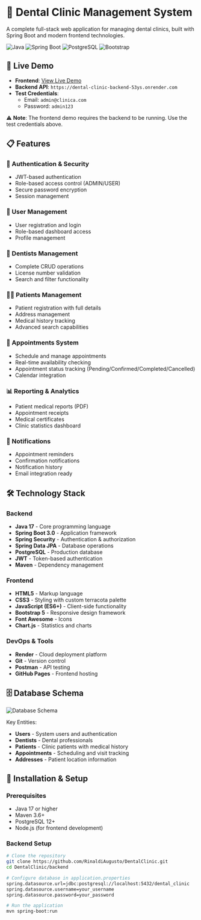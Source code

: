 # 🦷 Dental Clinic Management System

A complete full-stack web application for managing dental clinics, built with Spring Boot and modern frontend technologies.

![Java](https://img.shields.io/badge/Java-17-orange)
![Spring Boot](https://img.shields.io/badge/Spring%20Boot-3.0-green)
![PostgreSQL](https://img.shields.io/badge/PostgreSQL-15-blue)
![Bootstrap](https://img.shields.io/badge/Bootstrap-5-purple)

## 🚀 Live Demo

- **Frontend**: [View Live Demo](https://rinaldiaugusto.github.io/DentalClinic)
- **Backend API**: `https://dental-clinic-backend-53ys.onrender.com`
- **Test Credentials**:
  - Email: `admin@clinica.com`
  - Password: `admin123`

⚠️ **Note**: The frontend demo requires the backend to be running. Use the test credentials above.

## 📋 Features

### 🔐 Authentication & Security
- JWT-based authentication
- Role-based access control (ADMIN/USER)
- Secure password encryption
- Session management

### 👥 User Management
- User registration and login
- Role-based dashboard access
- Profile management

### 🦷 Dentists Management
- Complete CRUD operations
- License number validation
- Search and filter functionality

### 👨‍⚕️ Patients Management
- Patient registration with full details
- Address management
- Medical history tracking
- Advanced search capabilities

### 📅 Appointments System
- Schedule and manage appointments
- Real-time availability checking
- Appointment status tracking (Pending/Confirmed/Completed/Cancelled)
- Calendar integration

### 📊 Reporting & Analytics
- Patient medical reports (PDF)
- Appointment receipts
- Medical certificates
- Clinic statistics dashboard

### 🔔 Notifications
- Appointment reminders
- Confirmation notifications
- Notification history
- Email integration ready

## 🛠️ Technology Stack

### Backend
- **Java 17** - Core programming language
- **Spring Boot 3.0** - Application framework
- **Spring Security** - Authentication & authorization
- **Spring Data JPA** - Database operations
- **PostgreSQL** - Production database
- **JWT** - Token-based authentication
- **Maven** - Dependency management

### Frontend
- **HTML5** - Markup language
- **CSS3** - Styling with custom terracota palette
- **JavaScript (ES6+)** - Client-side functionality
- **Bootstrap 5** - Responsive design framework
- **Font Awesome** - Icons
- **Chart.js** - Statistics and charts

### DevOps & Tools
- **Render** - Cloud deployment platform
- **Git** - Version control
- **Postman** - API testing
- **GitHub Pages** - Frontend hosting

## 🗄️ Database Schema

![Database Schema](docs/database/schema.png)

Key Entities:
- **Users** - System users and authentication
- **Dentists** - Dental professionals
- **Patients** - Clinic patients with medical history
- **Appointments** - Scheduling and visit tracking
- **Addresses** - Patient location information

## 🚀 Installation & Setup

### Prerequisites
- Java 17 or higher
- Maven 3.6+
- PostgreSQL 12+
- Node.js (for frontend development)

### Backend Setup
```bash
# Clone the repository
git clone https://github.com/RinaldiAugusto/DentalClinic.git
cd DentalClinic/backend

# Configure database in application.properties
spring.datasource.url=jdbc:postgresql://localhost:5432/dental_clinic
spring.datasource.username=your_username
spring.datasource.password=your_password

# Run the application
mvn spring-boot:run